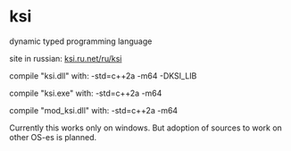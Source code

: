 # ksi
dynamic typed programming language

site in russian: [ksi.ru.net/ru/ksi](http://try-01.ksi.ru.net/ru/ksi) 

compile "ksi.dll" with: -std=c++2a -m64 -DKSI_LIB

compile "ksi.exe" with: -std=c++2a -m64

compile "mod_ksi.dll" with: -std=c++2a -m64

Currently this works only on windows. But adoption of sources to work on other OS-es is planned.
